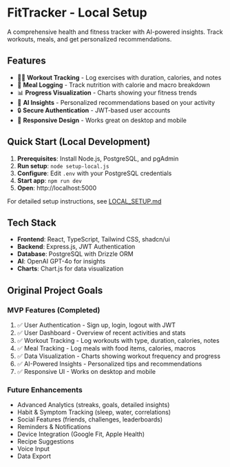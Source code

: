 # FitTracker - Local Setup

A comprehensive health and fitness tracker with AI-powered insights. Track workouts, meals, and get personalized recommendations.

## Features

- 🏋️‍♀️ **Workout Tracking** - Log exercises with duration, calories, and notes
- 🍎 **Meal Logging** - Track nutrition with calorie and macro breakdown  
- 📊 **Progress Visualization** - Charts showing your fitness trends
- 🤖 **AI Insights** - Personalized recommendations based on your activity
- 🔒 **Secure Authentication** - JWT-based user accounts
- 📱 **Responsive Design** - Works great on desktop and mobile

## Quick Start (Local Development)

1. **Prerequisites**: Install Node.js, PostgreSQL, and pgAdmin
2. **Run setup**: `node setup-local.js`
3. **Configure**: Edit `.env` with your PostgreSQL credentials
4. **Start app**: `npm run dev`
5. **Open**: http://localhost:5000

For detailed setup instructions, see [LOCAL_SETUP.md](LOCAL_SETUP.md)

## Tech Stack

- **Frontend**: React, TypeScript, Tailwind CSS, shadcn/ui
- **Backend**: Express.js, JWT Authentication
- **Database**: PostgreSQL with Drizzle ORM
- **AI**: OpenAI GPT-4o for insights
- **Charts**: Chart.js for data visualization

## Original Project Goals

### MVP Features (Completed)
1. ✅ User Authentication - Sign up, login, logout with JWT
2. ✅ User Dashboard - Overview of recent activities and stats
3. ✅ Workout Tracking - Log workouts with type, duration, calories, notes
4. ✅ Meal Tracking - Log meals with food items, calories, macros
5. ✅ Data Visualization - Charts showing workout frequency and progress
6. ✅ AI-Powered Insights - Personalized tips and recommendations
7. ✅ Responsive UI - Works on desktop and mobile

### Future Enhancements
- Advanced Analytics (streaks, goals, detailed insights)
- Habit & Symptom Tracking (sleep, water, correlations)
- Social Features (friends, challenges, leaderboards)
- Reminders & Notifications
- Device Integration (Google Fit, Apple Health)
- Recipe Suggestions
- Voice Input
- Data Export